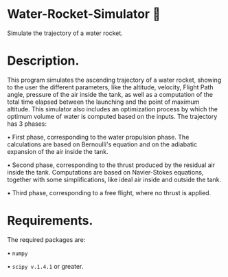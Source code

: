 # Water-Rocket-Simulator 🚀
Simulate the trajectory of a water rocket.
# Description.
This program simulates the ascending trajectory of a water rocket, showing to the user the different parameters, like the altitude, velocity, Flight Path angle, pressure of the air inside the tank, as well as a computation of the total time elapsed between the launching and the point of maximum altitude.
This simulator also includes an optimization process by which the optimum volume of water is computed based on the inputs.
The trajectory has 3 phases:

• First phase, corresponding to the water propulsion phase. The calculations are based on Bernoulli's equation and on the adiabatic expansion of the air inside the tank.

• Second phase, corresponding to the thrust produced by the residual air inside the tank. Computations are based on Navier-Stokes equations, together with some simplifications, like ideal air inside and outside the tank.

• Third phase, corresponding to a free flight, where no thrust is applied.

# Requirements.
The required packages are:

• `numpy`

• `scipy v.1.4.1` or greater.
